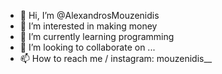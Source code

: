 - 👋 Hi, I’m @AlexandrosMouzenidis
- 👀 I’m interested in making money 
- 🌱 I’m currently learning programming
- 💞️ I’m looking to collaborate on ...
- 📫 How to reach me / instagram: mouzenidis__

<!---
AlexandrosMouzenidis/AlexandrosMouzenidis is a ✨ special ✨ repository because its `README.md` (this file) appears on your GitHub profile.
You can click the Preview link to take a look at your changes.
--->
